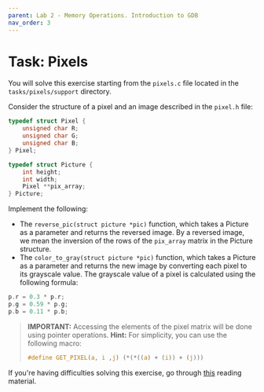 ```yaml
---
parent: Lab 2 - Memory Operations. Introduction to GDB
nav_order: 3
---
```


# Task: Pixels

You will solve this exercise starting from the `pixels.c` file located in the `tasks/pixels/support` directory.

Consider the structure of a pixel and an image described in the `pixel.h` file:

```c
typedef struct Pixel {
    unsigned char R;
    unsigned char G;
    unsigned char B;
} Pixel;

typedef struct Picture {
    int height;
    int width;
    Pixel **pix_array;
} Picture;
```

Implement the following:

- The `reverse_pic(struct picture *pic)` function, which takes a Picture as a parameter and returns the reversed image.
By a reversed image, we mean the inversion of the rows of the `pix_array` matrix in the Picture structure.
- The `color_to_gray(struct picture *pic)` function, which takes a Picture as a parameter and returns the new image by converting each pixel to its grayscale value.
The grayscale value of a pixel is calculated using the following formula:

```c
p.r = 0.3 * p.r;
p.g = 0.59 * p.g;
p.b = 0.11 * p.b;
```

> **IMPORTANT:**
> Accessing the elements of the pixel matrix will be done using pointer operations.
> **Hint:** For simplicity, you can use the following macro:
>
> ```c
> #define GET_PIXEL(a, i ,j) (*(*((a) + (i)) + (j)))
> ```

If you're having difficulties solving this exercise, go through [this](../../reading/memory-operations.md) reading material.
